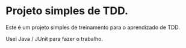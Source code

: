 # Projeto simples de TDD.

Este é um projeto simples de treinamento para o aprendizado de TDD.

Usei Java / JUnit para fazer o trabalho.
